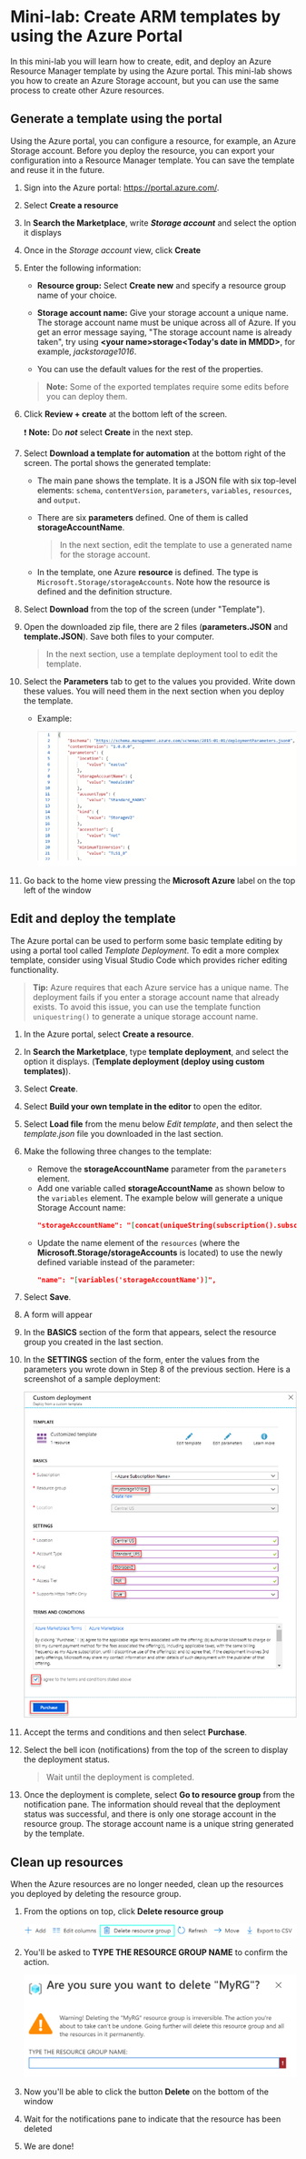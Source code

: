 # Mini-lab: Create ARM templates by using the Azure Portal

In this mini-lab you will learn how to create, edit, and deploy an Azure Resource Manager template by using the Azure portal. This mini-lab shows you how to create an Azure Storage account, but you can use the same process to create other Azure resources.

## Generate a template using the portal

Using the Azure portal, you can configure a resource, for example, an Azure Storage account. Before you deploy the resource, you can export your configuration into a Resource Manager template. You can save the template and reuse it in the future.

1. Sign into the Azure portal: https://portal.azure.com/.

1. Select **Create a resource**

1. In **Search the Marketplace**, write ***Storage account*** and select the option it displays

1. Once in the *Storage account* view, click **Create**

1. Enter the following information:

    * **Resource group:** Select **Create new** and specify a resource group name of your choice. 
    * **Storage account name:** Give your storage account a unique name. The storage account name must be unique across all of Azure. If you get an error message saying, "The storage account name is already taken", try using **\<your name\>storage\<Today's date in MMDD\>**, for example, *jackstorage1016*.
    
    * You can use the default values for the rest of the properties.
    > **Note:** Some of the exported templates require some edits before you can deploy them.

1. Click **Review + create** at the bottom left of the screen.

    ❗️ **Note:**  Do ***not*** select **Create** in the next step.

1. Select **Download a template for automation** at the bottom right of the screen. The portal shows the generated template:

    * The main pane shows the template. It is a JSON file with six top-level elements: `schema`, `contentVersion`, `parameters`, `variables`, `resources`, and `output`.

    * There are six **parameters** defined. One of them is called **storageAccountName**. 
        > In the next section, edit the template to use a generated name for the storage account.

    * In the template, one Azure **resource** is defined. The type is `Microsoft.Storage/storageAccounts`. Note how the resource is defined and the definition structure.
    
1. Select **Download** from the top of the screen (under "Template"). 

1. Open the downloaded zip file, there are 2 files (**parameters.JSON** and **template.JSON**). Save both files to your computer. 
    > In the next section, use a template deployment tool to edit the template.

1. Select the **Parameters** tab to get to the values you provided. Write down these values. You will need them in the next section when you deploy the template.
    * Example:

        ![Parameters Template](../../Linked_Image_Files/template-parameters.png)

1. Go back to the home view pressing the **Microsoft Azure** label on the top left of the window
 
## Edit and deploy the template

The Azure portal can be used to perform some basic template editing by using a portal tool called *Template Deployment*. To edit a more complex template, consider using Visual Studio Code which provides richer editing functionality.

> **Tip:** Azure requires that each Azure service has a unique name. The deployment fails if you enter a storage account name that already exists. To avoid this issue, you can use the template function `uniquestring()` to generate a unique storage account name.

1. In the Azure portal, select **Create a resource**.

1. In **Search the Marketplace**, type **template deployment**, and select the option it displays.
(**Template deployment (deploy using custom templates)**).

1. Select **Create**.

1. Select **Build your own template in the editor** to open the editor.

1. Select **Load file** from the menu below *Edit template*, and then select the *template.json* file you downloaded in the last section.

1. Make the following three changes to the template:

    * Remove the **storageAccountName** parameter from the `parameters` element. 
    * Add one variable called **storageAccountName** as shown below to the `variables` element. The example below will generate a unique Storage Account name:
        ```JSON
        "storageAccountName": "[concat(uniqueString(subscription().subscriptionId), 'storage')]"
        ```
    * Update the name element of the `resources` (where the **Microsoft.Storage/storageAccounts** is located) to use the newly defined variable instead of the parameter:
       ```json
       "name": "[variables('storageAccountName')]",
       ```   

1. Select **Save**.

1. A form will appear

1. In the **BASICS** section of the form that appears, select the resource group you created in the last section.

1. In the **SETTINGS** section of the form, enter the values from the parameters you wrote down in Step 8 of the previous section. Here is a screenshot of a sample deployment:

    ![Azure Resource Manager templates deployment with the fields filled in using sample information.](../../Linked_Image_Files/1f-azure-resource-manager-template-tutorial-deploy.png)

1. Accept the terms and conditions and then select **Purchase**.

1. Select the bell icon (notifications) from the top of the screen to display the deployment status.
    > Wait until the deployment is completed.

1. Once the deployment is complete, select **Go to resource group** from the notification pane. The information should reveal that the deployment status was successful, and there is only one storage account in the resource group. The storage account name is a unique string generated by the template. 

## Clean up resources

When the Azure resources are no longer needed, clean up the resources you deployed by deleting the resource group.

1. From the options on top, click **Delete resource group**

    ![Options bar on top of resource goup](../../Linked_Image_Files/delete-resource-group-option.png)

1. You'll be asked to **TYPE THE RESOURCE GROUP NAME** to confirm the action.

    ![Delete confirmation window](../../Linked_Image_Files/delete-confirmation.png)

1. Now you'll be able to click the button **Delete** on the bottom of the window

1. Wait for the notifications pane to indicate that the resource has been deleted

1. We are done!
